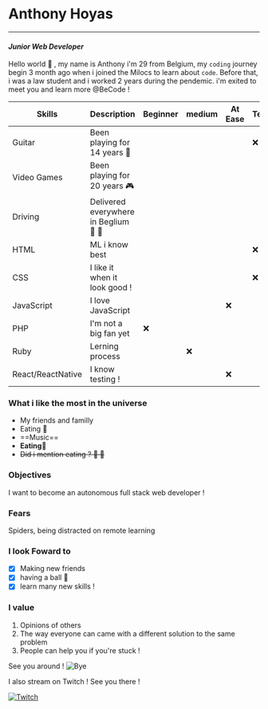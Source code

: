 # Anthony Hoyas
---
#### _Junior Web Developer_

Hello world 🤘 , my name is Anthony i'm 29 from Belgium, my `coding` journey begin 3 month ago when i joined the Milocs to learn about `code`. Before that, i was a law student and i worked 2 years during the pendemic. i'm exited to meet you and learn more @BeCode !

| Skills     | Description | Beginner | medium | At Ease | Teacher | Expert
| ----------- | ----------- | ----------- | ----------- | ----------- |----------- |----------- |
| Guitar      | Been playing for 14 years  🎸      ||||❌ ||
|Video Games   | Been playing for 20 years   🎮     |||||❌ |
| Driving   | Delivered everywhere in Beglium   🚗 🏁     |||||❌ |
| HTML   |   ML i know best       ||||❌ ||
| CSS   | I like it when it look good !          ||||❌ ||
| JavaScript   | I love JavaScript           |||❌ ||
| PHP   | I'm not a big fan yet       |❌ || |
| Ruby   | Lerning process        || ❌ || |
| React/ReactNative   | I know testing !        |   ||❌ ||| |

### What i like the most in the universe
- My friends and familly
- Eating 🍣 
- ==Music==
- __Eating__🍔 
- ~~Did i mention eating ?	🍜 		🍤~~

### Objectives
I want to become an autonomous full stack web developer !

### Fears
Spiders, being distracted on remote learning

### I look Foward to
- [x] Making new friends
- [x] having a ball 🎉
- [x] learn many new skills !

### I value
1. Opinions of others
2. The way everyone can came with a different solution to the same problem
3. People can help you if you're stuck ! 

See you around !
![Bye](https://media.giphy.com/media/m9eG1qVjvN56H0MXt8/giphy.gif)

I also stream on Twitch ! See you there !

[![Twitch](https://blog.twitch.tv/assets/uploads/1306x700-blog-header-wip.jpg)](https://www.twitch.tv/sausagetwitch)
